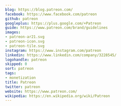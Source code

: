```yaml
---
blog: https://blog.patreon.com/
facebook: https://www.facebook.com/patreon
github: patreon
googleplus: https://plus.google.com/+Patreon
guide: https://www.patreon.com/brand/guidelines
images:
- patreon-ar21.svg
- patreon-icon.svg
- patreon-tile.svg
instagram: https://www.instagram.com/patreon
linkedin: https://www.linkedin.com/company/3228545/
logohandle: patreon
skipped: 0
sort: patreon
tags:
- monetization
title: Patreon
twitter: patreon
website: https://www.patreon.com/
wikipedia: https://en.wikipedia.org/wiki/Patreon
---
```

